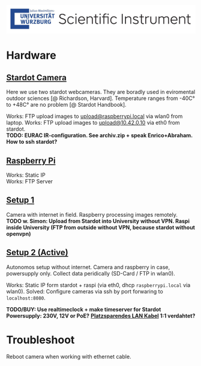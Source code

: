 ![Logo](./Sticker_UniWue-Scientific-Instrument.jpg)


# Hardware

## [Stardot Camera](./stardot/README.md)
Here we use two stardot webcameras. They are boradly used in eviromental outdoor sciences [@ Richardson, Harvard]. Temperature ranges from -40C° to +48C° are no problem [@ Stardot Handbook].  

Works: FTP upload images to upload@raspberrypi.local via wlan0 from laptop.
Works: FTP upload images to upload@10.42.0.10 via eth0 from stardot.  
**TODO: EURAC IR-configuration. See archiv.zip + speak Enrico+Abraham. How to ssh stardot?**  


## [Raspberry Pi](./raspberry/README.md)
Works: Static IP  
Works: FTP Server


## [Setup 1](./1_setup/README.md)
Camera with internet in field. Raspberry processing images remotely.  
**TODO w. Simon: Upload from Stardot into University without VPN. Raspi inside University (FTP from outside without VPN, because stardot without openvpn)**


## [Setup 2 (Active)](./2_setup/README.md)
Autonomos setup without internet. Camera and raspberry in case, powersupply only. Collect data peridically (SD-Card / FTP in wlan0).  

Works: Static IP form stardot + raspi (via eth0, dhcp `raspberrypi.local` via wlan0).
Solved: Configure cameras via ssh by port forwaring to `localhost:8080`.

**TODO/BUY: Use realtimeclock + make timeserver for Stardot**  
**Powersupply: 230V, 12V or PoE?**
**[Platzsparendes LAN Kabel](https://www.conrad.de/de/rj45-netzwerk-anschlusskabel-cat-5e-sftp-050-m-grau-delock-1298118.html) 1:1 verdahtet?**

# Troubleshoot
Reboot camera when working with ethernet cable.
